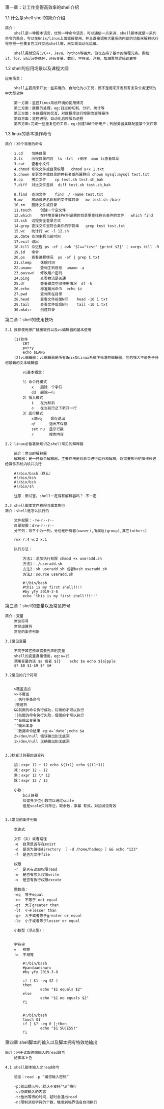 第一章：让工作变得高效率的shell介绍

1.1 什么是shell	shell的简介介绍

	简介：
		shell是一种脚本语言，优势一种命令语言，可以通俗一点来讲，shell脚本就是一系列命令的集合，可以在Unix/linux上面直接使用，并且直接调用大量系统内部的功能来解释执行程序把一些重复性工作交给shell做，来实现自动化运维。
		
		shell虽然没有C/C++、Java、Python等强大，但也支持了基本的编程元素。例如：if、for、while等循环，还有变量、数组、字符串、注释、加减乘除逻辑运算等
		
		
1.2 shell的应用场景以及课程大纲
	
	应用场景：
		
		shell主要用来开发一些实用的、自动化的小工具，而不是用来开发具有复杂业务逻辑的中大型软件
		
		第一方面：监控linux系统环境的使用情况
		第二方面：数据的处理，eg:日志的切割、分析、统计等
		第三方面：与数据库的交互，对数据库进行增删改查等操作
		第四方面：监控进程，自动化启停服务进程
		第五方面:完成一些重复性的工作，eg:创建100个新用户；到服务器集群配置某个文件等
		
1.3 linux的基本操作命令
	
	简介：30个常用的命令
	
		1.cd	切换目录
		2.ls	历程目录内容	ls -lrt  r倒序  man ls查看帮助
		3.cat	查看小文件
		4.chmod	修改文件或目录权限	chmod u+x 1.txt
		5.chown	变更文件或目录的拥有者或所属群组 chown mysql:mysql test.txt 
		6.cp	拷贝文件	cp test.sh test.sh_bak
		7.diff	对比文件差异	diff test.sh test.sh_bak
		
		8.find	查询文件	find ./ -name test.txt
		9.mv	移动或更名现有的文件或目录	mv test.sh /bin/
		10.rm	删除文件或目录	
		11.touch 	创建一个空文件
		12.which 	在环境变量$PATH设置的目录里查找符合条件的文件	which find
		13.ssh	远程安全登录方式
		14.grep	查找文件里符合条件的字符串	grep test test.txt
		15.wc	统计行	wc -l 12.sh
		16.date	查询主机当前时间	
		17.exit	退出	
		18.kill	杀进程	ps -ef | awk '$1=="test" {print $2}' | xargs kill -9
		19.id	命令	
		20.ps 	查看进程情况	ps -ef | grep 1.txt
		21.sleep	休眠时间	
		22.uname	查询主机信息	uname -a
		23.passwd	修改用户密码	
		24.ping		查看物流是否通
		25.df		查看磁盘空间使用情况	df -h
		26.echo		标准输出命令	echo $z
		27.pwd		查询所在目录
		28.head		查看文件前面N行	head -10 1.txt
		29.tail		查看文件后后N行	tail -10 1.txt
		30.mkdir	创建目录
		
第二章：shell的使用技巧

	2.1 推荐使用原厂链接软件以及vi编辑器的基本使用
	
		(1)软件
			CRT
			putty
			echo $LANG
		(2)vi编辑器：vi编辑器是所有Unix及Linux系统下标准的编辑器，它的强大不逊色于任何最新的文本编辑器
			
			vi基本概念：
			
			1）命令行模式
				x	删除一个字符
				dd	删除一行
			2）插入模式
				i	在光标前
				o	在当前行之下新开一行
			3）底行模式
				x或wq	保存退出
				q!		退出不保存
				set nu	显示行数
				/		搜索内容
				
	2.2 linux必备基础知识之shell常见的解释器
	
		简介：常见的解释器
		解释器：是一种命令解释器，主要作用是对命令进行运行和解释，将需要执行的操作传递给操作系统内核并执行
		
		#!/bin/bash（默认）
		#!/bin/ksh
		#!/bin/bsh
		#!/bin/sh
		
		注意：面试官，shell一定得有解释器吗？ 不一定
		
	2.3 shell脚本文件权限与脚本执行
	简介：shell是怎么执行的
		
		文件权限：-rw-r--r--
		目录权限：drw-r--r--
		分三列：每三个为一列，分别是所有者(owner),所属组(group),其它(others)
		
		rwx r:4 w:2 x:1
		
		执行方法：
		
			方法1：添加执行权限 chmod +x useradd.sh
			方法1：./useradd.sh
			方法2：sh useradd.sh 或者bash useradd.sh
			方法3：source useradd.sh
			
			#!/bin/bash
			#this is my first shell!!!!
			#by yfy 2019-3-8
			echo 'this is my first shell!!!!!'

			
第三章：shell的变量以及常见符号
	
	简介：变量
		常见符号
		常见运算符
		常见的条件判断
	
	3.1常见变量
		
		不同于其它预演需要先声明变量
		shell的变量直接使用，eg:a=15
		调用变量的话 $a 或者 ${}	echo $a echo ${a}pple
		$? $0 $1-$9 $* $#
		
	3.2常见的几个符号
		
		
		>覆盖追加 
		>>不覆盖
		; 执行多条命令
		|管道符
		&&前面的命令执行成功，后面的才可以执行
		||前面的命令执行失败，后面的才可以执行
		""会输出变量值
		‘’输出本身
		``数据命令结果 eg:a=`date`;echo $a
		2>/dev/null 错误输出到无底洞
		1>/dev/null 正确输出到无底洞
		
		
	3.3秒变计算器的运算符
	
		加：expr 12 + 12 echo ${1+1} echo $((1+1))
		减：expr 12 - 12 
		乘：expr 12 \* 12
		除：expr 12 / 12
		
		小数：
			bc计算器
			保留多少位小数可以通过scale
			但是scale只对除法，取余数，乘幂 有效，对加减没有效
			
		
	3.4常见的条件判断
	
		表达式
		
		文件（夹）或者路径
		-e	目录是否存在exist
		-d  是否为路径directory	[ -d /home/hadoop ] && echo "123"
		-f  是否为文件file
		
		权限
		-r  是否有读取权限read
		-w	是否有写入权限write
		-x  是否有执行权限excute
		
		整数值：
		-eq  等于equal
		-ne  不等于 not equal
		-gt  大于greater than
		-lt  小于lesser than
		-ge  大于或者等于greater or equal
		-le  小于或者等于lesser or equal
		
		小数型（浮点型）：		
		
		
		字符串
		=	相等
		!=	不相等

			#!/bin/bash
			#panduanshuru
			#by yfy 2019-3-8

			if [ $1 -eq $2 ]
			then
					echo "$1 equals $2"
			else 
					echo "$1 no equals $2"
			fi

			
			#!/bin/bash
			touch $1
			if [ $? -eq 0 ];then
					echo "$1 SUCESS!"
			fi
			
			
第四章 shell脚本的输入以及脚本拥有特效地输出
	
	简介：用于读取终端输入的read命令
		给脚本上色
	
	4.1 shell脚本输入之read命令
	
		语法：read -p “请您输入密码”
		
		-p:给出提示符，默认不支持“\n”换行
		-s:隐藏输入的内容
		-t:给出等待的时间，超时会退出read
		-n:限制读取字符的个数，触发到临界值会自动执行
		
	

